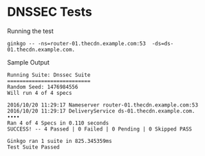 DNSSEC Tests
============

Running the test

`ginkgo -- -ns=router-01.thecdn.example.com:53  -ds=ds-01.thecdn.example.com.`

Sample Output
```
Running Suite: Dnssec Suite
===========================
Random Seed: 1476984556
Will run 4 of 4 specs

2016/10/20 11:29:17 Nameserver router-01.thecdn.example.com:53
2016/10/20 11:29:17 DeliveryService ds-01.thecdn.example.com.
••••
Ran 4 of 4 Specs in 0.110 seconds
SUCCESS! -- 4 Passed | 0 Failed | 0 Pending | 0 Skipped PASS

Ginkgo ran 1 suite in 825.345359ms
Test Suite Passed
```
